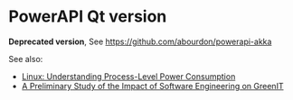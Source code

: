 # PowerAPI Qt version

**Deprecated version**, See https://github.com/abourdon/powerapi-akka

See also:
* [Linux: Understanding Process-Level Power Consumption](http://hal.inria.fr/hal-00641706 "HAL 00641706")
* [A Preliminary Study of the Impact of Software Engineering on GreenIT](http://hal.inria.fr/hal-00681560 "HAL 00681560")
